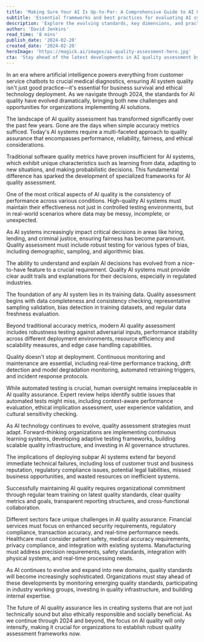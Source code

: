 ```yaml
---
title: 'Making Sure Your AI Is Up-to-Par: A Comprehensive Guide to AI Quality Assessment in 2024'
subtitle: 'Essential frameworks and best practices for evaluating AI system quality'
description: 'Explore the evolving standards, key dimensions, and practical steps for implementing effective AI quality assessment. Learn how to navigate AI quality challenges and opportunities in 2024 for business success and ethical technology deployment.'
author: 'David Jenkins'
read_time: '8 mins'
publish_date: '2024-02-20'
created_date: '2024-02-20'
heroImage: 'https://magick.ai/images/ai-quality-assessment-hero.jpg'
cta: 'Stay ahead of the latest developments in AI quality assessment by following us on LinkedIn. Join our community of technology leaders and experts sharing insights on building better, more reliable AI systems.'
---
```


In an era where artificial intelligence powers everything from customer service chatbots to crucial medical diagnostics, ensuring AI system quality isn't just good practice—it's essential for business survival and ethical technology deployment. As we navigate through 2024, the standards for AI quality have evolved dramatically, bringing both new challenges and opportunities for organizations implementing AI solutions.

The landscape of AI quality assessment has transformed significantly over the past few years. Gone are the days when simple accuracy metrics sufficed. Today's AI systems require a multi-faceted approach to quality assurance that encompasses performance, reliability, fairness, and ethical considerations.

Traditional software quality metrics have proven insufficient for AI systems, which exhibit unique characteristics such as learning from data, adapting to new situations, and making probabilistic decisions. This fundamental difference has sparked the development of specialized frameworks for AI quality assessment.

One of the most critical aspects of AI quality is the consistency of performance across various conditions. High-quality AI systems must maintain their effectiveness not just in controlled testing environments, but in real-world scenarios where data may be messy, incomplete, or unexpected.

As AI systems increasingly impact critical decisions in areas like hiring, lending, and criminal justice, ensuring fairness has become paramount. Quality assessment must include robust testing for various types of bias, including demographic, sampling, and algorithmic bias.

The ability to understand and explain AI decisions has evolved from a nice-to-have feature to a crucial requirement. Quality AI systems must provide clear audit trails and explanations for their decisions, especially in regulated industries.

The foundation of any AI system lies in its training data. Quality assessment begins with data completeness and consistency checking, representative sampling validation, bias detection in training datasets, and regular data freshness evaluation.

Beyond traditional accuracy metrics, modern AI quality assessment includes robustness testing against adversarial inputs, performance stability across different deployment environments, resource efficiency and scalability measures, and edge case handling capabilities.

Quality doesn't stop at deployment. Continuous monitoring and maintenance are essential, including real-time performance tracking, drift detection and model degradation monitoring, automated retraining triggers, and incident response protocols.

While automated testing is crucial, human oversight remains irreplaceable in AI quality assurance. Expert review helps identify subtle issues that automated tests might miss, including context-aware performance evaluation, ethical implication assessment, user experience validation, and cultural sensitivity checking.

As AI technology continues to evolve, quality assessment strategies must adapt. Forward-thinking organizations are implementing continuous learning systems, developing adaptive testing frameworks, building scalable quality infrastructure, and investing in AI governance structures.

The implications of deploying subpar AI systems extend far beyond immediate technical failures, including loss of customer trust and business reputation, regulatory compliance issues, potential legal liabilities, missed business opportunities, and wasted resources on inefficient systems.

Successfully maintaining AI quality requires organizational commitment through regular team training on latest quality standards, clear quality metrics and goals, transparent reporting structures, and cross-functional collaboration.

Different sectors face unique challenges in AI quality assurance. Financial services must focus on enhanced security requirements, regulatory compliance, transaction accuracy, and real-time performance needs. Healthcare must consider patient safety, medical accuracy requirements, privacy compliance, and integration with existing systems. Manufacturing must address precision requirements, safety standards, integration with physical systems, and real-time processing needs.

As AI continues to evolve and expand into new domains, quality standards will become increasingly sophisticated. Organizations must stay ahead of these developments by monitoring emerging quality standards, participating in industry working groups, investing in quality infrastructure, and building internal expertise.

The future of AI quality assurance lies in creating systems that are not just technically sound but also ethically responsible and socially beneficial. As we continue through 2024 and beyond, the focus on AI quality will only intensify, making it crucial for organizations to establish robust quality assessment frameworks now.